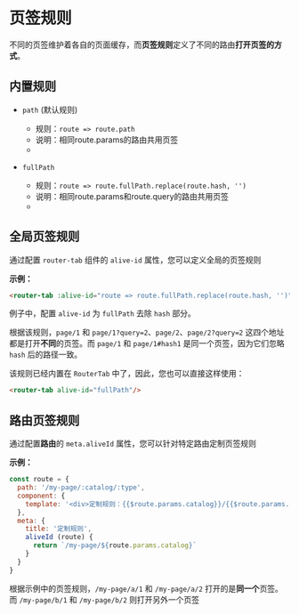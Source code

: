 # 页签规则

不同的页签维护着各自的页面缓存，而**页签规则**定义了不同的路由**打开页签的方式**。


## 内置规则

- `path` (默认规则)
  - 规则：`route => route.path` 
  - 说明：相同route.params的路由共用页签
  - <demo-link href="/default/rule/a/1"/>

- `fullPath`
  - 规则：`route => route.fullPath.replace(route.hash, '')` 
  - 说明：相同route.params和route.query的路由共用页签
  - <demo-link href="/global-rule/rule/a/1"/>


## 全局页签规则

通过配置 `router-tab` 组件的 `alive-id` 属性，您可以定义全局的页签规则

<doc-links api="#alive-id" demo="/global-rule/rule/a/1"></doc-links>

**示例：**

``` html
<router-tab :alive-id="route => route.fullPath.replace(route.hash, '')"/>
```

例子中，配置 `alive-id` 为 `fullPath` 去除 `hash` 部分。

根据该规则，`page/1` 和 `page/1?query=2`、`page/2`、`page/2?query=2` 这四个地址都是打开**不同**的页签。而 `page/1` 和 `page/1#hash1` 是同一个页签，因为它们忽略 `hash` 后的路径一致。

该规则已经内置在 `RouterTab` 中了，因此，您也可以直接这样使用：

``` html
<router-tab alive-id="fullPath"/>
```


## 路由页签规则

通过配置**路由**的 `meta.aliveId` 属性，您可以针对特定路由定制页签规则

<doc-links api="#meta-aliveid" demo="/default/route-rule/a/1"></doc-links>

**示例：**

``` javascript {8,9,10}
const route = {
  path: '/my-page/:catalog/:type',
  component: {
    template: '<div>定制规则：{{$route.params.catalog}}/{{$route.params.type}}</div>'
  },
  meta: {
    title: '定制规则',
    aliveId (route) {
      return `/my-page/${route.params.catalog}`
    }
  }
}
```

根据示例中的页签规则，`/my-page/a/1` 和 `/my-page/a/2` 打开的是**同一个**页签。而 `/my-page/b/1` 和 `/my-page/b/2` 则打开另外一个页签
